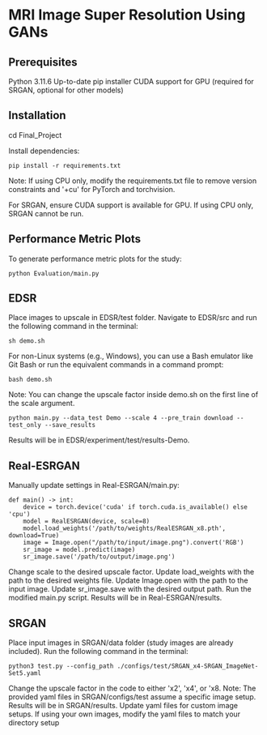# MRI Image Super Resolution Using GANs

## Prerequisites

Python 3.11.6
Up-to-date pip installer
CUDA support for GPU (required for SRGAN, optional for other models)
## Installation

cd Final_Project

Install dependencies:
```
pip install -r requirements.txt
```

Note: If using CPU only, modify the requirements.txt file to remove version constraints and '+cu' for PyTorch and torchvision.

For SRGAN, ensure CUDA support is available for GPU. If using CPU only, SRGAN cannot be run.

## Performance Metric Plots

To generate performance metric plots for the study:
```
python Evaluation/main.py
```

## EDSR

Place images to upscale in EDSR/test folder.
Navigate to EDSR/src and run the following command in the terminal:
```
sh demo.sh
```

For non-Linux systems (e.g., Windows), you can use a Bash emulator like Git Bash or run the equivalent commands in a command prompt:
```
bash demo.sh
```

Note: You can change the upscale factor inside demo.sh on the first line of the scale argument.

```
python main.py --data_test Demo --scale 4 --pre_train download --test_only --save_results
```
Results will be in EDSR/experiment/test/results-Demo.

## Real-ESRGAN

Manually update settings in Real-ESRGAN/main.py:
```
def main() -> int:
    device = torch.device('cuda' if torch.cuda.is_available() else 'cpu')
    model = RealESRGAN(device, scale=8)
    model.load_weights('/path/to/weights/RealESRGAN_x8.pth', download=True)
    image = Image.open("/path/to/input/image.png").convert('RGB')
    sr_image = model.predict(image)
    sr_image.save('/path/to/output/image.png')

```

Change scale to the desired upscale factor.
Update load_weights with the path to the desired weights file.
Update Image.open with the path to the input image.
Update sr_image.save with the desired output path.
Run the modified main.py script.
Results will be in Real-ESRGAN/results.

## SRGAN

Place input images in SRGAN/data folder (study images are already included).
Run the following command in the terminal:
```
python3 test.py --config_path ./configs/test/SRGAN_x4-SRGAN_ImageNet-Set5.yaml
```

Change the upscale factor in the code to either 'x2', 'x4', or 'x8.
Note: The provided yaml files in SRGAN/configs/test assume a specific image setup.
Results will be in SRGAN/results. Update yaml files for custom image setups. If using your own images, modify the yaml files to match your directory setup
